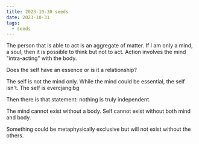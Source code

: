 ```yaml
---
title: 2023-10-30 seeds
date: 2023-10-31
tags:
  - seeds
---
```

The person that is able to act is an aggregate of matter. If I am only a mind, a soul, then it is possible to think but not to act. Action involves the mind "intra-acting" with the body.

Does the self have an essence or is it a relationship?

The self is not the mind only.
While the mind could be essential, the self isn't. The self is evercjangibg

Then there is that statement: nothing is truly independent.

The mind cannot exist without a body. Self cannot exist without both mind and body.

Something could be metaphysically exclusive but will not exist without the others.